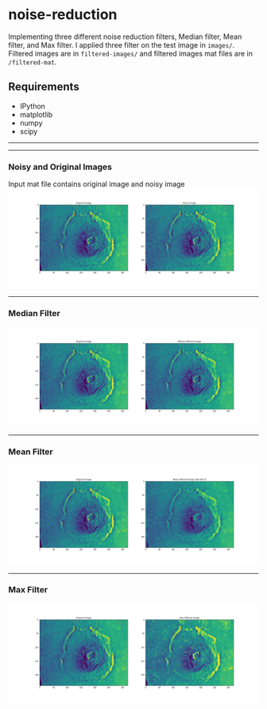 # noise-reduction
Implementing three different noise reduction filters, Median filter, Mean filter, and Max filter.
I applied three filter on the test image in `images/`.
Filtered images are in `filtered-images/` and filtered images mat files are in `/filtered-mat`.

## Requirements
- IPython
- matplotlib
- numpy
-  scipy

---
---

### Noisy and Original Images
Input mat file contains original image and noisy image
![ti](filtered-images/noisy-original2.jpg)

---
### Median Filter
![ti](filtered-images/median.jpg)

---
### Mean Filter
![ti](filtered-images/mean_M2=5.jpg)

---
### Max Filter
![ti](filtered-images/max.jpg)



